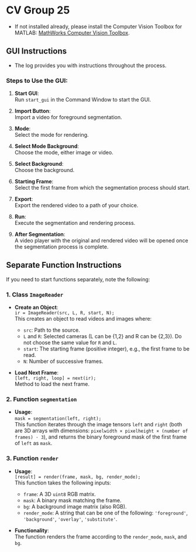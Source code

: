 # CV Group 25

- If not installed already, please install the Computer Vision Toolbox for MATLAB: [MathWorks Computer Vision Toolbox](https://www.mathworks.com/products/computer-vision.html).

## GUI Instructions

- The log provides you with instructions throughout the process.

### Steps to Use the GUI:

1. **Start GUI**:  
   Run `start_gui` in the Command Window to start the GUI.
   
2. **Import Button**:  
   Import a video for foreground segmentation.
   
3. **Mode**:  
   Select the mode for rendering.
   
4. **Select Mode Background**:  
   Choose the mode, either image or video.
   
5. **Select Background**:  
   Choose the background.
   
6. **Starting Frame**:  
   Select the first frame from which the segmentation process should start.
   
7. **Export**:  
   Export the rendered video to a path of your choice.
   
8. **Run**:  
   Execute the segmentation and rendering process.
   
9. **After Segmentation**:  
   A video player with the original and rendered video will be opened once the segmentation process is complete.

## Separate Function Instructions

If you need to start functions separately, note the following:

### 1. Class `ImageReader`

- **Create an Object**:  
  `ir = ImageReader(src, L, R, start, N);`  
  This creates an object to read videos and images where:
  - `src`: Path to the source.
  - `L` and `R`: Selected cameras (L can be {1,2} and R can be {2,3}). Do not choose the same value for `R` and `L`.
  - `start`: The starting frame (positive integer), e.g., the first frame to be read.
  - `N`: Number of successive frames.

- **Load Next Frame**:  
  `[left, right, loop] = next(ir);`  
  Method to load the next frame.

### 2. Function `segmentation`

- **Usage**:  
  `mask = segmentation(left, right);`  
  This function iterates through the image tensors `left` and `right` (both are 3D arrays with dimensions: `pixelwidth × pixelheight × (number of frames) · 3`), and returns the binary foreground mask of the first frame of `left` as `mask`.

### 3. Function `render`

- **Usage**:  
  `[result] = render(frame, mask, bg, render_mode);`  
  This function takes the following inputs:
  - `frame`: A 3D `uint8` RGB matrix.
  - `mask`: A binary mask matching the frame.
  - `bg`: A background image matrix (also RGB).
  - `render_mode`: A string that can be one of the following: `'foreground'`, `'background'`, `'overlay'`, `'substitute'`.

- **Functionality**:  
  The function renders the frame according to the `render_mode`, `mask`, and `bg`.
